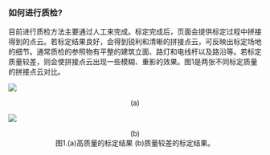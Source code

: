 ### 如何进行质检?

目前进行质检方法主要通过人工来完成。标定完成后，页面会提供标定过程中拼接得到的点云。若标定结果良好，会得到锐利和清晰的拼接点云，可反映出标定场地的细节。通常质检的参照物有平整的建筑立面、路灯和电线杆以及路沿等。若标定质量较差，则会使拼接点云出现一些模糊、重影的效果。图1是两张不同标定质量的拼接点云对比。  

![](/apollo/img/calibration/good_calib.png)

<center>(a)</center>

![](/apollo/img/calibration/poor_calib.png)

<center>(b)</center>


<center>图1.(a)高质量的标定结果 (b)质量较差的标定结果。</center>
